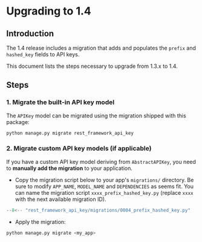# Upgrading to 1.4

## Introduction

The 1.4 release includes a migration that adds and populates the `prefix` and `hashed_key` fields to API keys.

This document lists the steps necessary to upgrade from 1.3.x to 1.4.

## Steps

### 1. Migrate the built-in API key model

The `APIKey` model can be migrated using the migration shipped with this package:

```bash
python manage.py migrate rest_framework_api_key
```

### 2. Migrate custom API key models (if applicable)

If you have a custom API key model deriving from `AbstractAPIKey`, you need to **manually add the migration** to your application.

- Copy the migration script below to your app's `migrations/` directory. Be sure to modify `APP_NAME`, `MODEL_NAME` and `DEPENDENCIES` as seems fit. You can name the migration script `xxxx_prefix_hashed_key.py` (replace `xxxx` with the next available migration ID).

```python
--8<-- "rest_framework_api_key/migrations/0004_prefix_hashed_key.py"
```

- Apply the migration:

```bash
python manage.py migrate <my_app>
```
